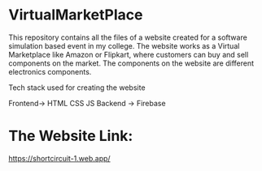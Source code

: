 # VirtualMarketPlace
This repository contains all the files of a website created for a software simulation based event in my college. The website works as a Virtual Marketplace like Amazon or Flipkart, where customers can buy and sell components on the market. The components on the website are different electronics components.

Tech stack used for creating the website

Frontend-> HTML CSS JS
Backend -> Firebase

# The Website Link:
https://shortcircuit-1.web.app/
